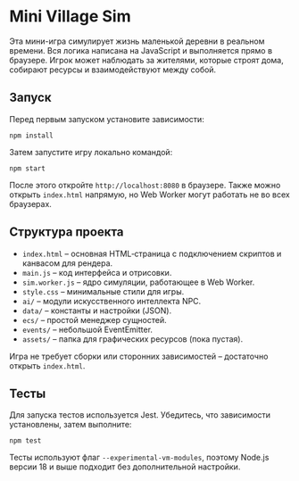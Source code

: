 # Mini Village Sim

Эта мини-игра симулирует жизнь маленькой деревни в реальном времени. Вся логика написана на JavaScript и выполняется прямо в браузере. Игрок может наблюдать за жителями, которые строят дома, собирают ресурсы и взаимодействуют между собой.

## Запуск

Перед первым запуском установите зависимости:

```
npm install
```

Затем запустите игру локально командой:

```
npm start
```

После этого откройте `http://localhost:8080` в браузере. Также можно открыть `index.html` напрямую, но Web Worker могут работать не во всех браузерах.

## Структура проекта

- `index.html` – основная HTML‑страница с подключением скриптов и канвасом для рендера.
- `main.js` – код интерфейса и отрисовки.
- `sim.worker.js` – ядро симуляции, работающее в Web Worker.
- `style.css` – минимальные стили для игры.
- `ai/` – модули искусственного интеллекта NPC.
- `data/` – константы и настройки (JSON).
- `ecs/` – простой менеджер сущностей.
- `events/` – небольшой EventEmitter.
- `assets/` – папка для графических ресурсов (пока пустая).

Игра не требует сборки или сторонних зависимостей – достаточно открыть `index.html`.

## Тесты

Для запуска тестов используется Jest. Убедитесь, что зависимости установлены, затем выполните:

```
npm test
```

Тесты используют флаг `--experimental-vm-modules`, поэтому Node.js версии 18 и выше подходит без дополнительной настройки.
